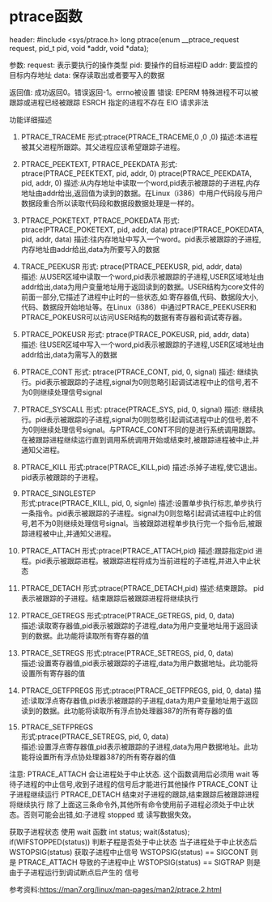 # ptrace函数

header: #include <sys/ptrace.h>
long ptrace(enum __ptrace_request request, pid_t pid, void *addr, void *data);

参数:
request:    表示要执行的操作类型
pid:        要操作的目标进程ID
addr:       要监控的目标内存地址
data:       保存读取出或者要写入的数据

返回值:
成功返回0。错误返回-1。errno被设置
错误:
    EPERM       特殊进程不可以被跟踪或进程已经被跟踪
    ESRCH       指定的进程不存在
    EIO         请求非法

功能详细描述

1. PTRACE_TRACEME
形式:ptrace(PTRACE_TRACEME,0 ,0 ,0)
描述:本进程被其父进程所跟踪。其父进程应该希望跟踪子进程。  

2. PTRACE_PEEKTEXT, PTRACE_PEEKDATA
形式:
ptrace(PTRACE_PEEKTEXT, pid, addr, 0)
ptrace(PTRACE_PEEKDATA, pid, addr, 0)
描述:从内存地址中读取一个word,pid表示被跟踪的子进程,内存地址由addr给出,返回值为读到的数据。在Linux（i386）中用户代码段与用户数据段重合所以读取代码段和数据段数据处理是一样的。

3. PTRACE_POKETEXT, PTRACE_POKEDATA
形式:
ptrace(PTRACE_POKETEXT, pid, addr, data)
ptrace(PTRACE_POKEDATA, pid, addr, data)
描述:往内存地址中写入一个word。pid表示被跟踪的子进程,内存地址由addr给出,data为所要写入的数据

4. TRACE_PEEKUSR
形式:
ptrace(PTRACE_PEEKUSR, pid, addr, data)  
描述:
从USER区域中读取一个word,pid表示被跟踪的子进程,USER区域地址由addr给出,data为用户变量地址用于返回读到的数据。USER结构为core文件的前面一部分,它描述了进程中止时的一些状态,如:寄存器值,代码、数据段大小,代码、数据段开始地址等。在Linux（i386）中通过PTRACE_PEEKUSER和PTRACE_POKEUSR可以访问USER结构的数据有寄存器和调试寄存器。  

5. PTRACE_POKEUSR
形式:
ptrace(PTRACE_POKEUSR, pid, addr, data)  
描述:
往USER区域中写入一个word,pid表示被跟踪的子进程,USER区域地址由addr给出,data为需写入的数据

6. PTRACE_CONT
形式:
ptrace(PTRACE_CONT, pid, 0, signal)
描述:
继续执行。pid表示被跟踪的子进程,signal为0则忽略引起调试进程中止的信号,若不为0则继续处理信号signal

7. PTRACE_SYSCALL
形式:
ptrace(PTRACE_SYS, pid, 0, signal)
描述:
继续执行。pid表示被跟踪的子进程,signal为0则忽略引起调试进程中止的信号,若不为0则继续处理信号signal。与PTRACE_CONT不同的是进行系统调用跟踪。在被跟踪进程继续运行直到调用系统调用开始或结束时,被跟踪进程被中止,并通知父进程。  

8. PTRACE_KILL
形式:ptrace(PTRACE_KILL,pid)
描述:杀掉子进程,使它退出。pid表示被跟踪的子进程。  

9. PTRACE_SINGLESTEP  
形式:ptrace(PTRACE_KILL, pid, 0, signle)
描述:设置单步执行标志,单步执行一条指令。pid表示被跟踪的子进程。signal为0则忽略引起调试进程中止的信号,若不为0则继续处理信号signal。当被跟踪进程单步执行完一个指令后,被跟踪进程被中止,并通知父进程。

10. PTRACE_ATTACH
形式:ptrace(PTRACE_ATTACH,pid)
描述:跟踪指定pid 进程。pid表示被跟踪进程。被跟踪进程将成为当前进程的子进程,并进入中止状态

11. PTRACE_DETACH
形式:ptrace(PTRACE_DETACH,pid)
描述:结束跟踪。 pid表示被跟踪的子进程。结束跟踪后被跟踪进程将继续执行

12. PTRACE_GETREGS
形式:ptrace(PTRACE_GETREGS, pid, 0, data)  
描述:读取寄存器值,pid表示被跟踪的子进程,data为用户变量地址用于返回读到的数据。此功能将读取所有寄存器的值

13. PTRACE_SETREGS
形式:ptrace(PTRACE_SETREGS, pid, 0, data)  
描述:设置寄存器值,pid表示被跟踪的子进程,data为用户数据地址。此功能将设置所有寄存器的值

14. PTRACE_GETFPREGS
形式:ptrace(PTRACE_GETFPREGS, pid, 0, data)
描述:读取浮点寄存器值,pid表示被跟踪的子进程,data为用户变量地址用于返回读到的数据。此功能将读取所有浮点协处理器387的所有寄存器的值

15. PTRACE_SETFPREGS  
形式:ptrace(PTRACE_SETREGS, pid, 0, data)  
描述:设置浮点寄存器值,pid表示被跟踪的子进程,data为用户数据地址。此功能将设置所有浮点协处理器387的所有寄存器的值

注意:
PTRACE_ATTACH    会让进程处于中止状态. 这个函数调用后必须用 wait 等待子进程的中止信号,收到子进程的信号后才能进行其他操作
PTRACE_CONT      让子进程继续运行
PTRACE_DETACH    结束对子进程的跟踪,结束跟踪后被跟踪进程将继续执行
除了上面这三条命令外,其他所有命令使用前子进程必须处于中止状态。否则可能会出错,如:子进程 stopped 或 读写数据失效。

获取子进程状态 使用 wait 函数
int status;
wait(&status);
if(WIFSTOPPED(status)) 判断子程是否处于中止状态
当子进程处于中止状态后
WSTOPSIG(status) 获取子进程中止信号
WSTOPSIG(status) == SIGCONT 则是 PTRACE_ATTACH 导致的子进程中止
WSTOPSIG(status) == SIGTRAP 则是 由于子进程运行到调试断点后产生的 信号

参考资料:<https://man7.org/linux/man-pages/man2/ptrace.2.html>
